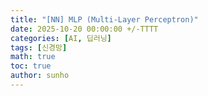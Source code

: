 ```yaml
---
title: "[NN] MLP (Multi-Layer Perceptron)"
date: 2025-10-20 00:00:00 +/-TTTT
categories: [AI, 딥러닝]
tags: [신경망]
math: true
toc: true
author: sunho
---
```


